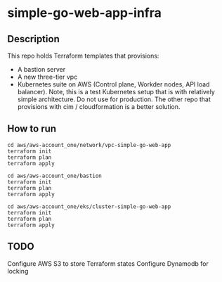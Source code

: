 # simple-go-web-app-infra

## Description

This repo holds Terraform templates that provisions:
- A bastion server
- A new three-tier vpc
- Kubernetes suite on AWS (Control plane, Workder nodes, API load balancer). Note, this is a test Kubernetes setup that is with relatively simple architecture. Do not use for production. The other repo that provisions with cim / cloudformation is a better solution.

## How to run

```
cd aws/aws-account_one/network/vpc-simple-go-web-app
terraform init
terraform plan
terraform apply
```

```
cd aws/aws-account_one/bastion
terraform init
terraform plan
terraform apply
```

```
cd aws/aws-account_one/eks/cluster-simple-go-web-app
terraform init
terraform plan
terraform apply
```

## TODO
Configure AWS S3 to store Terraform states
Configure Dynamodb for locking

